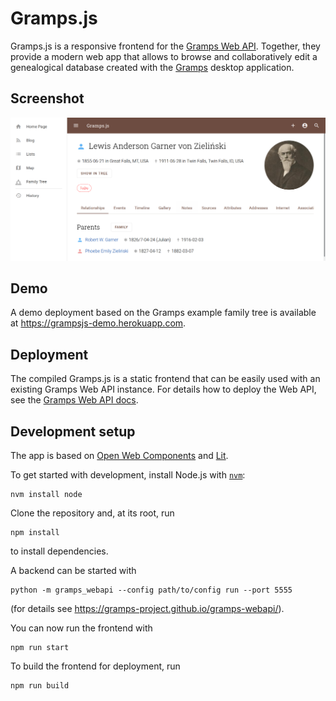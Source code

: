 # Gramps.js

Gramps.js is a responsive frontend for the <a href="https://github.com/gramps-project/gramps-webapi/">Gramps Web API</a>. Together, they provide a modern web app that allows to browse and collaboratively edit a genealogical database created with the <a href="https://gramps-project.org">Gramps</a> desktop application.

## Screenshot

![](screenshot.png)


## Demo

A demo deployment based on the Gramps example family tree is available at https://grampsjs-demo.herokuapp.com.


## Deployment

The compiled Gramps.js is a static frontend that can be easily used with an existing Gramps Web API instance. For details how to deploy the Web API, see the [Gramps Web API docs](https://gramps-project.github.io/gramps-webapi/).


## Development setup

The app is based on <a href="https://open-wc.org/">Open Web Components</a> and <a href="https://lit.dev/">Lit</a>.

To get started with development, install Node.js with [`nvm`](https://github.com/nvm-sh/nvm):

```
nvm install node
```

Clone the repository and, at its root, run
```
npm install
```
to install dependencies.

A backend can be started with
```
python -m gramps_webapi --config path/to/config run --port 5555
```
(for details see https://gramps-project.github.io/gramps-webapi/).

You can now run the frontend with 
```
npm run start
```

To build the frontend for deployment, run
```
npm run build
```
